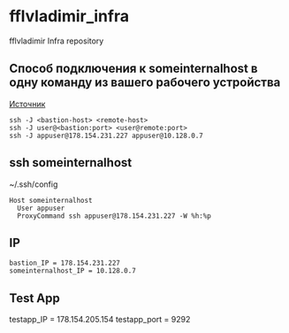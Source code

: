 # fflvladimir_infra
fflvladimir Infra repository

## Cпособ подключения к someinternalhost в одну команду из вашего рабочего устройства

[Источник](https://www.redhat.com/sysadmin/ssh-proxy-bastion-proxyjump)

```
ssh -J <bastion-host> <remote-host>
ssh -J user@<bastion:port> <user@remote:port>
ssh -J appuser@178.154.231.227 appuser@10.128.0.7
```

## ssh someinternalhost

~/.ssh/config
```
Host someinternalhost
  User appuser
  ProxyCommand ssh appuser@178.154.231.227 -W %h:%p
```

## IP
```
bastion_IP = 178.154.231.227
someinternalhost_IP = 10.128.0.7
```

## Test App
testapp_IP = 178.154.205.154
testapp_port = 9292
